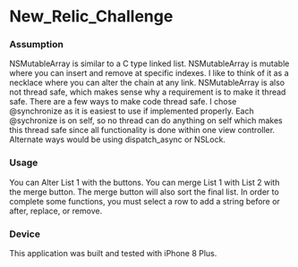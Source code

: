# New_Relic_Challenge

###    Assumption
  NSMutableArray is similar to a C type linked list.  NSMutableArray is mutable where you can insert and remove at specific indexes.  I like to think of it as a necklace where you can alter the chain at any link.  NSMutableArray is also not thread safe, which makes sense why a requirement is to make it thread safe.  There are a few ways to make code thread safe.  I chose @synchronize as it is easiest to use if implemented properly.  Each @sychronize is on self, so no thread can do anything on self which makes this thread safe since all functionality is done within one view controller.  Alternate ways would be using dispatch_async or NSLock.


###    Usage
  You can Alter List 1 with the buttons.  You can merge List 1 with List 2 with the merge button.  The merge button will also sort the final list.  In order to complete some functions, you must select a row to add a string before or after, replace, or remove.


###    Device
  This application was built and tested with iPhone 8 Plus.
